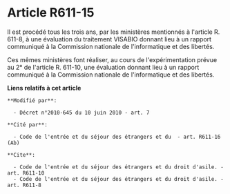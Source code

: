 # Article R611-15

Il est procédé tous les trois ans, par les ministères mentionnés à l'article R. 611-8, à une évaluation du traitement VISABIO
donnant lieu à un rapport communiqué à la Commission nationale de l'informatique et des libertés. 

Ces mêmes ministères font réaliser, au cours de l'expérimentation prévue au 2° de l'article R. 611-10, une évaluation donnant
lieu à un rapport communiqué à la Commission nationale de l'informatique et des libertés.

**Liens relatifs à cet article**

	**Modifié par**:

	  - Décret n°2010-645 du 10 juin 2010 - art. 7

	**Cité par**:

	  - Code de l'entrée et du séjour des étrangers et du  - art. R611-16 (Ab)

	**Cite**:

	  - Code de l'entrée et du séjour des étrangers et du droit d'asile. - art. R611-10
	  - Code de l'entrée et du séjour des étrangers et du droit d'asile. - art. R611-8
